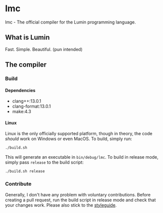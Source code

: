# lmc
lmc - The official compiler for the Lumin programming language.

## What is Lumin
Fast. Simple. Beautiful. (pun intended)

## The compiler
### Build
#### Dependencies
- clang++:13.0.1
- clang-format:13.0.1
- make:4.3

#### Linux
Linux is the only officially supported platform, though in theory, the code *should* work on Windows or even MacOS.
To build, simply run:
```bash
./build.sh
```

This will generate an executable in `bin/debug/lmc`.
To build in release mode, simply pass `release` to the build script:
```bash
./build.sh release
```

### Contribute
Generally, I don't have any problem with voluntary contributions. Before creating a pull request, run the build script in release mode and check that your changes work.
Please also stick to the [styleguide](styleguide.md).
